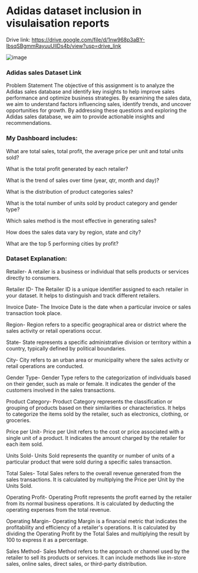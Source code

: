 # Adidas dataset inclusion in visulaisation reports

Drive link: https://drive.google.com/file/d/1nw968p3aBY-IbsqSBgmmRayuuUllDs4b/view?usp=drive_link

![image](https://github.com/user-attachments/assets/4a974979-9e29-4a94-8586-73a426d86186)



### Adidas sales Dataset Link

Problem Statement
The objective of this assignment is to analyze the Adidas sales database and identify key insights to help improve sales performance and optimize business strategies. By examining the sales data, we aim to understand factors influencing sales, identify trends, and uncover opportunities for growth. By addressing these questions and exploring the Adidas sales database, we aim to provide actionable insights and recommendations.

### My Dashboard includes:

What are total sales, total profit, the average price per unit and total units sold?

What is the total profit generated by each retailer?

What is the trend of sales over time (year, qtr, month and day)?

What is the distribution of product categories sales?

What is the total number of units sold by product category and gender type?

Which sales method is the most effective in generating sales?

How does the sales data vary by region, state and city?

What are the top 5 performing cities by profit?


### Dataset Explanation:

Retailer- A retailer is a business or individual that sells products or services directly to consumers.

Retailer ID- The Retailer ID is a unique identifier assigned to each retailer in your dataset. It helps to distinguish and track different retailers.

Invoice Date- The Invoice Date is the date when a particular invoice or sales transaction took place.

Region- Region refers to a specific geographical area or district where the sales activity or retail operations occur.

State- State represents a specific administrative division or territory within a country, typically defined by political boundaries.

City- City refers to an urban area or municipality where the sales activity or retail operations are conducted.

Gender Type- Gender Type refers to the categorization of individuals based on their gender, such as male or female. It indicates the gender of the customers involved in the sales transactions.

Product Category- Product Category represents the classification or grouping of products based on their similarities or characteristics. It helps to categorize the items sold by the retailer, such as electronics, clothing, or groceries.

Price per Unit- Price per Unit refers to the cost or price associated with a single unit of a product. It indicates the amount charged by the retailer for each item sold.

Units Sold- Units Sold represents the quantity or number of units of a particular product that were sold during a specific sales transaction.

Total Sales- Total Sales refers to the overall revenue generated from the sales transactions. It is calculated by multiplying the Price per Unit by the Units Sold.

Operating Profit- Operating Profit represents the profit earned by the retailer from its normal business operations. It is calculated by deducting the operating expenses from the total revenue.

Operating Margin- Operating Margin is a financial metric that indicates the profitability and efficiency of a retailer's operations. It is calculated by dividing the Operating Profit by the Total Sales and multiplying the result by 100 to express it as a percentage.

Sales Method- Sales Method refers to the approach or channel used by the retailer to sell its products or services. It can include methods like in-store sales, online sales, direct sales, or third-party distribution.

